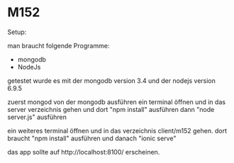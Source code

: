 # M152

Setup:

man braucht folgende Programme:
 - mongodb
 - NodeJs

getestet wurde es mit der mongodb version 3.4 und der nodejs version 6.9.5

zuerst mongod von der mongodb ausführen
ein terminal öffnen und in das server verzeichnis gehen und dort "npm install" ausführen
dann "node server.js" ausführen

ein weiteres terminal öffnen und in das verzeichnis client/m152 gehen. dort braucht
"npm install" ausführen und danach "ionic serve"

das app sollte auf http://localhost:8100/ erscheinen.
